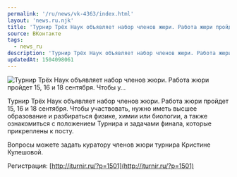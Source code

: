 ```yaml
---
permalink: '/ru/news/vk-4363/index.html'
layout: 'news.ru.njk'
title: 'Турнир Трёх Наук объявляет набор членов жюри. Работа жюри пройдет 15, 16 и 18 сентября. Чтобы у…'
source: ВКонтакте
tags:
  - news_ru
description: 'Турнир Трёх Наук объявляет набор членов жюри. Работа жюри пройдет 15, 16 и 18 сентября. Чтобы у…'
updatedAt: 1504098061
---
```

![Турнир Трёх Наук объявляет набор членов жюри. Работа жюри пройдет 15, 16 и 18 сентября. Чтобы у…](https://sun9-61.userapi.com/impf/c836637/v836637725/53080/Yj1XWwsKE_M.jpg?size=600x258&quality=96&proxy=1&sign=3acc7e4fd8d02113271ecddc26979bec&c_uniq_tag=Xq_sRXtrj9Y-mpq0pUVvbXq6u-788gOXikYY1vWHtT8&type=album)

Турнир Трёх Наук объявляет набор членов жюри. Работа жюри пройдет 15, 16 и 18 сентября. Чтобы участвовать, нужно иметь высшее образование и разбираться физике, химии или биологии, а также ознакомиться с положением Турнира и задачами финала, которые прикреплены к посту.

Вопросы можете задать куратору членов жюри турнира Кристине Кулешовой.

Регистрация: [http://iturnir.ru/?p=1501](http://iturnir.ru/?p=1501)
